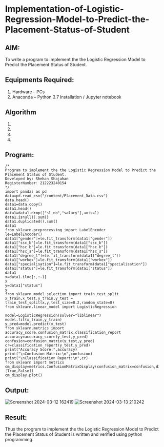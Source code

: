 # Implementation-of-Logistic-Regression-Model-to-Predict-the-Placement-Status-of-Student

## AIM:
To write a program to implement the the Logistic Regression Model to Predict the Placement Status of Student.

## Equipments Required:
1. Hardware – PCs
2. Anaconda – Python 3.7 Installation / Jupyter notebook

## Algorithm
1. 
2. 
3. 
4. 

## Program:
```
/*
Program to implement the the Logistic Regression Model to Predict the Placement Status of Student.
Developed by: Shehan Shajahan
RegisterNumber: 212223240154
*/
import pandas as pd
data=pd.read_csv("/content/Placement_Data.csv")
data.head()
data1=data.copy()
data1.head()
data1=data1.drop(["sl_no","salary"],axis=1)
data1.isnull().sum()
data1.duplicated().sum()
data1
from sklearn.preprocessing import LabelEncoder
le=LabelEncoder()
data1["gender"]=le.fit_transform(data1["gender"])
data1["ssc_b"]=le.fit_transform(data1["ssc_b"])
data1["hsc_b"]=le.fit_transform(data1["hsc_b"])
data1["hsc_s"]=le.fit_transform(data1["hsc_s"])
data1["degree_t"]=le.fit_transform(data1["degree_t"])
data1["workex"]=le.fit_transform(data1["workex"])
data1["specialisation"]=le.fit_transform(data1["specialisation"])
data1["status"]=le.fit_transform(data1["status"])
data1
x=data1.iloc[:,:-1]
x
y=data1["status"]
y
from sklearn.model_selection import train_test_split
x_train,x_test,y_train,y_test = train_test_split(x,y,test_size=0.2,random_state=0)
from sklearn.linear_model import LogisticRegression

model=LogisticRegression(solver="liblinear")
model.fit(x_train,y_train)
y_pred=model.predict(x_test)
from sklearn.metrics import accuracy_score,confusion_matrix,classification_report
accuracy=accuracy_score(y_test,y_pred)
confusion=confusion_matrix(y_test,y_pred)
cr=classification_report(y_test,y_pred)
print("Accuracy Score:",accuracy)
print("\nConfusion Matrix:\n",confusion)
print("\nClassification Report:\n",cr)
from sklearn import metrics
cm_display=metrics.ConfusionMatrixDisplay(confusion_matrix=confusion,display_labels=[True,False])
cm_display.plot()

```

## Output:
![Screenshot 2024-03-12 162419](https://github.com/shehanshajahan/Implementation-of-Logistic-Regression-Model-to-Predict-the-Placement-Status-of-Student/assets/139317389/06293e0b-0353-41d1-914a-e3fa5e7a2631)
![Screenshot 2024-03-13 210242](https://github.com/shehanshajahan/Implementation-of-Logistic-Regression-Model-to-Predict-the-Placement-Status-of-Student/assets/139317389/fe713ae4-c25f-4ef0-b570-be30e20723df)


## Result:
Thus the program to implement the the Logistic Regression Model to Predict the Placement Status of Student is written and verified using python programming.
